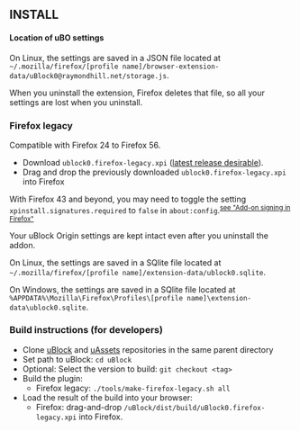 ## INSTALL

#### Location of uBO settings

On Linux, the settings are saved in a JSON file located at `~/.mozilla/firefox/[profile name]/browser-extension-data/uBlock0@raymondhill.net/storage.js`.

When you uninstall the extension, Firefox deletes that file, so all your settings are lost when you uninstall.

### Firefox legacy

Compatible with Firefox 24 to Firefox 56.

- Download `ublock0.firefox-legacy.xpi` ([latest release desirable](https://github.com/gorhill/uBlock/releases)).
- Drag and drop the previously downloaded `ublock0.firefox-legacy.xpi` into Firefox

With Firefox 43 and beyond, you may need to toggle the setting `xpinstall.signatures.required` to `false` in `about:config`.<sup>[see "Add-on signing in Firefox"](https://support.mozilla.org/en-US/kb/add-on-signing-in-firefox)</sup>

Your uBlock Origin settings are kept intact even after you uninstall the addon.

On Linux, the settings are saved in a SQlite file located at `~/.mozilla/firefox/[profile name]/extension-data/ublock0.sqlite`.

On Windows, the settings are saved in a SQlite file located at `%APPDATA%\Mozilla\Firefox\Profiles\[profile name]\extension-data\ublock0.sqlite`.

### Build instructions (for developers)

- Clone [uBlock](https://github.com/gorhill/uBlock) and [uAssets](https://github.com/uBlockOrigin/uAssets) repositories in the same parent directory
- Set path to uBlock: `cd uBlock`
- Optional: Select the version to build: `git checkout <tag>`
- Build the plugin:
    - Firefox legacy: `./tools/make-firefox-legacy.sh all`
- Load the result of the build into your browser:
    - Firefox: drag-and-drop `/uBlock/dist/build/uBlock0.firefox-legacy.xpi` into Firefox.
   
